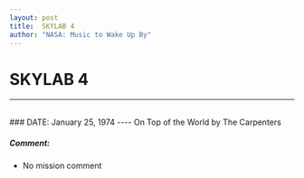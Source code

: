 ```yaml
---
layout: post
title:  SKYLAB 4
author: "NASA: Music to Wake Up By"
---
```


# SKYLAB 4
----
<br/>
### DATE: January 25, 1974
----
On Top of the World by The Carpenters

##### Comment:
* No mission comment
